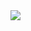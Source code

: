 <!DOCTYPE html>
<html lang="pt-br">
  <head>
    <title>Título da página</title>
    <meta charset="utf-8">
  </head>
  <body>
   <a href="https://www.lojafetiches.com.br/" target="_top"><img src="https://cdn.awsli.com.br/404/404485/arquivos/BANNER-ADSENSE.png" /></a>
  </body>
</html>
